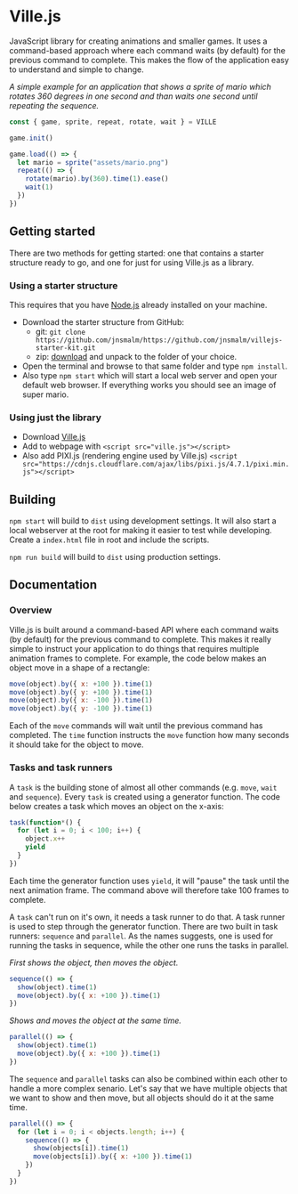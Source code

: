 # Ville.js

JavaScript library for creating animations and smaller games. It uses a 
command-based approach where each command waits (by default) for the previous
command to complete. This makes the flow of the application easy to understand
and simple to change.

*A simple example for an application that shows a sprite of mario which rotates
360 degrees in one second and than waits one second until repeating the sequence.*

```javascript
const { game, sprite, repeat, rotate, wait } = VILLE

game.init()

game.load(() => {
  let mario = sprite("assets/mario.png")
  repeat(() => {
    rotate(mario).by(360).time(1).ease()
    wait(1)
  })
})
```

## Getting started

There are two methods for getting started: one that contains a starter structure
ready to go, and one for just for using Ville.js as a library.

### Using a starter structure

This requires that you have [Node.js](http://nodejs.org) already installed on
your machine.

* Download the starter structure from GitHub:
  - git: `git clone https://github.com/jnsmalm/https://github.com/jnsmalm/villejs-starter-kit.git`
  - zip: [download](https://github.com/jnsmalm/villejs-template/archive/master.zip)
  and unpack to the folder of your choice.
* Open the terminal and browse to that same folder and type `npm install`.
* Also type `npm start` which will start a local web server and open your
default web browser. If everything works you should see an image of super mario.

### Using just the library

* Download [Ville.js](https://github.com/jnsmalm/villejs/releases/latest)
* Add to webpage with `<script src="ville.js"></script>`
* Also add PIXI.js (rendering engine used by Ville.js) `<script src="https://cdnjs.cloudflare.com/ajax/libs/pixi.js/4.7.1/pixi.min.js"></script>`

## Building

`npm start` will build to `dist` using development settings. It will also start 
a local webserver at the root for making it easier to test while developing. 
Create a `index.html` file in root and include the scripts.

`npm run build` will build to `dist` using production settings.

## Documentation

### Overview

Ville.js is built around a command-based API where each command waits (by 
default) for the previous command to complete. This makes it really simple to 
instruct your application to do things that requires multiple animation frames 
to complete. For example, the code below makes an object move in a shape of a 
rectangle:

```javascript
move(object).by({ x: +100 }).time(1)
move(object).by({ y: +100 }).time(1)
move(object).by({ x: -100 }).time(1)
move(object).by({ y: -100 }).time(1)
```
Each of the `move` commands will wait until the previous command has completed. 
The `time` function instructs the `move` function how many seconds it should 
take for the object to move.

### Tasks and task runners

A `task` is the building stone of almost all other commands (e.g. `move`, 
`wait` and `sequence`). Every `task` is created using a generator 
function. The code below creates a task which moves an object on the x-axis:

```javascript
task(function*() {
  for (let i = 0; i < 100; i++) {
    object.x++
    yield
  }
})
```
Each time the generator function uses `yield`, it will "pause" the task until 
the next animation frame. The command above will therefore take 100 frames to
complete.

A `task` can't run on it's own, it needs a task runner to do that. A task runner 
is used to step through the generator function. There are two built in task 
runners: `sequence` and `parallel`. As the names suggests, one is used for 
running the tasks in sequence, while the other one runs the tasks in parallel.

*First shows the object, then moves the object.*

```javascript
sequence(() => {
  show(object).time(1)
  move(object).by({ x: +100 }).time(1)
})
```
*Shows and moves the object at the same time.*

```javascript
parallel(() => {
  show(object).time(1)
  move(object).by({ x: +100 }).time(1)
})
```
The `sequence` and `parallel` tasks can also be combined within each other to
handle a more complex senario. Let's say that we have multiple objects that we
want to show and then move, but all objects should do it at the same time.

```javascript
parallel(() => {
  for (let i = 0; i < objects.length; i++) {
    sequence(() => {
      show(objects[i]).time(1)
      move(objects[i]).by({ x: +100 }).time(1)
    })
  }
})
```